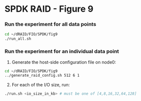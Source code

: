 # SPDK RAID - Figure 9

### Run the experiment for all data points
```Bash
cd ~/dRAID/FIO/SPDK/fig9
./run_all.sh
```

### Run the experiment for an individual data point

1. Generate the host-side configuration file on node0:
```Bash
cd ~/dRAID/FIO/SPDK/fig9
../generate_raid_config.sh 512 6 1
```

2. For each of the I/O size, run:
```Bash
./run.sh <io_size_in_kb> # must be one of [4,8,16,32,64,128]
```